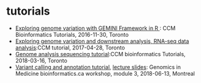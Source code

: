 # tutorials

* [Exploring genome variation with GEMINI Framework in R ](http://htmlpreview.github.io/?https://github.com/naumenko-sa/tutorials/blob/master/GEMINI-R.html): CCM Bioinformatics Tutorials, 2016-11-30, Toronto
* [Exploring genome variation and downstream analysis, RNA-seq data analysis](https://docs.google.com/presentation/d/1RRnTsTWYn-Yo5OahbFj4F4ViWPuHIvMkzfYrOqxutv0/edit?usp=sharing):CCM tutorial, 2017-04-28, Toronto
* [Genome analysis sequencing tutorial](https://docs.google.com/presentation/d/1DR4iIY59p40pk404gv-QZqUhg4hpinMdT_Ub9UMR7wg/edit?usp=sharing):CCM bioinformatics Tutorials, 2018-03-16, Toronto
* [Variant calling and annotation tutorial](https://gist.github.com/naumenko-sa/82df1cb7d9b5f64691bf437f0eb455f0), [lecture slides](https://drive.google.com/open?id=158TJQTiluXCbTEcasNp0WfTylhykwtAk): Genomics in Medicine bioinformatics.ca workshop, module 3, 2018-06-13, Montreal